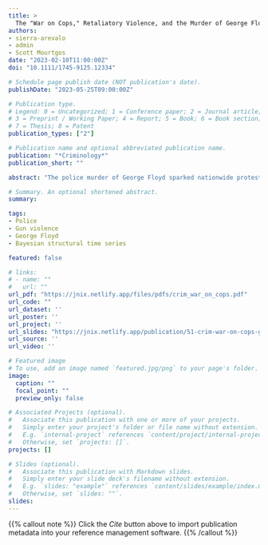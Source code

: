 ```yaml
---
title: >
  The "War on Cops," Retaliatory Violence, and the Murder of George Floyd
authors:
- sierra-arevalo
- admin
- Scott Mourtgos
date: "2023-02-10T11:00:00Z"
doi: "10.1111/1745-9125.12334"

# Schedule page publish date (NOT publication's date).
publishDate: "2023-05-25T09:00:00Z"

# Publication type.
# Legend: 0 = Uncategorized; 1 = Conference paper; 2 = Journal article;
# 3 = Preprint / Working Paper; 4 = Report; 5 = Book; 6 = Book section;
# 7 = Thesis; 8 = Patent
publication_types: ["2"]

# Publication name and optional abbreviated publication name.
publication: "*Criminology*"
publication_short: ""

abstract: "The police murder of George Floyd sparked nationwide protests in the summer of 2020 and revived claims that public outcry over such high-profile police killings perpetuated a violent *war on cops*. Using data collected by the Gun Violence Archive (GVA) on firearm assaults of U.S. police officers, we use Bayesian structural time series (BSTS) modeling to empirically assess if and how patterns of firearm assault on police officers in the United States were influenced by the police murder of George Floyd. Our analysis finds that the murder of George Floyd was associated with a 3-week spike in firearm assaults on police, after which the trend in firearms assaults dropped to levels only slightly above that which were predicted by pre-Floyd data. We discuss potential explanations for these findings and consider their relevance to the contemporary discussion of a *war on cops*, violence, and officer safety."

# Summary. An optional shortened abstract.
summary:   

tags:
- Police
- Gun violence
- George Floyd
- Bayesian structural time series

featured: false

# links:
# - name: ""
#   url: ""
url_pdf: "https://jnix.netlify.app/files/pdfs/crim_war_on_cops.pdf"
url_code: ""
url_dataset: ''
url_poster: ''
url_project: ''
url_slides: "https://jnix.netlify.app/publication/51-crim-war-on-cops-george-floyd/asc_2022_presentation.pdf"
url_source: ''
url_video: ''

# Featured image
# To use, add an image named `featured.jpg/png` to your page's folder. 
image:
  caption: ""
  focal_point: ""
  preview_only: false

# Associated Projects (optional).
#   Associate this publication with one or more of your projects.
#   Simply enter your project's folder or file name without extension.
#   E.g. `internal-project` references `content/project/internal-project/index.md`.
#   Otherwise, set `projects: []`.
projects: []

# Slides (optional).
#   Associate this publication with Markdown slides.
#   Simply enter your slide deck's filename without extension.
#   E.g. `slides: "example"` references `content/slides/example/index.md`.
#   Otherwise, set `slides: ""`.
slides:
---
```


{{% callout note %}}
Click the *Cite* button above to import publication metadata into your reference management software.
{{% /callout %}}
